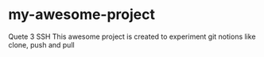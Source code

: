 # my-awesome-project
Quete 3 SSH
This awesome project is created to experiment git notions like clone, push and pull

